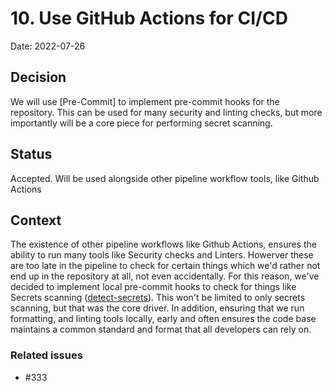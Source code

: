 # 10. Use GitHub Actions for CI/CD

Date: 2022-07-26

## Decision

We will use [Pre-Commit] to implement pre-commit hooks for the repository. This can be used for many security and linting checks, but more importantly will be a core piece for performing secret scanning.

## Status

Accepted. Will be used alongside other pipeline workflow tools, like Github Actions

## Context

The existence of other pipeline workflows like Github Actions, ensures the ability to run many tools like Security checks and Linters. Howerver these are too late in the pipeline to check for certain things which we'd rather not end up in the repository at all, not even accidentally. For this reason, we've decided to implement local pre-commit hooks to check for things like Secrets scanning ([detect-secrets](https://github.com/ibm/detect-secrets)). This won't be limited to only secrets scanning, but that was the core driver. In addition, ensuring  that we run formatting, and linting tools locally, early and often ensures the code base maintains a common standard and format that all developers can rely on.

### Related issues

- #333
